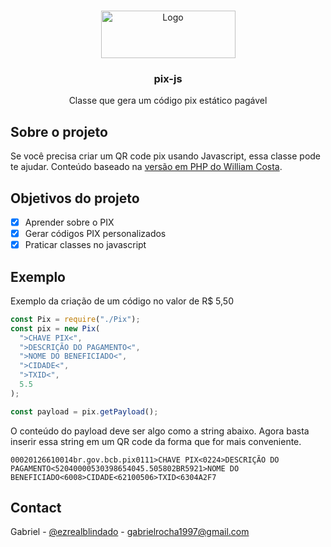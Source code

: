 <!-- PROJECT LOGO -->
<br />
<p align="center">
  <a href="https://github.com/gab618/bolao-cblol-frontend">
    <img src="https://logodownload.org/wp-content/uploads/2020/02/pix-bc-logo-1.png" alt="Logo" width="215" height="76">
  </a>

  <h3 align="center">pix-js</h3>

  <p align="center">
    Classe que gera um código pix estático pagável
    <br />

  </p>
</p>

<!-- ABOUT THE PROJECT -->

## Sobre o projeto

Se você precisa criar um QR code pix usando Javascript, essa classe pode te ajudar. Conteúdo baseado na [versão em PHP do William Costa](https://github.com/william-costa/wdev-qrcode-pix-estatico-php).

## Objetivos do projeto

- [x] Aprender sobre o PIX
- [x] Gerar códigos PIX personalizados
- [x] Praticar classes no javascript

## Exemplo

Exemplo da criação de um código no valor de R$ 5,50

```js
const Pix = require("./Pix");
const pix = new Pix(
  ">CHAVE PIX<",
  ">DESCRIÇÃO DO PAGAMENTO<",
  ">NOME DO BENEFICIADO<",
  ">CIDADE<",
  ">TXID<",
  5.5
);

const payload = pix.getPayload();
```

O conteúdo do payload deve ser algo como a string abaixo. Agora basta inserir essa string em um QR code da forma que for mais conveniente.

`00020126610014br.gov.bcb.pix0111>CHAVE PIX<0224>DESCRIÇÃO DO PAGAMENTO<52040000530398654045.505802BR5921>NOME DO BENEFICIADO<6008>CIDADE<62100506>TXID<6304A2F7`

## Contact

Gabriel - [@ezrealblindado](https://twitter.com/ezrealblindado) - gabrielrocha1997@gmail.com
